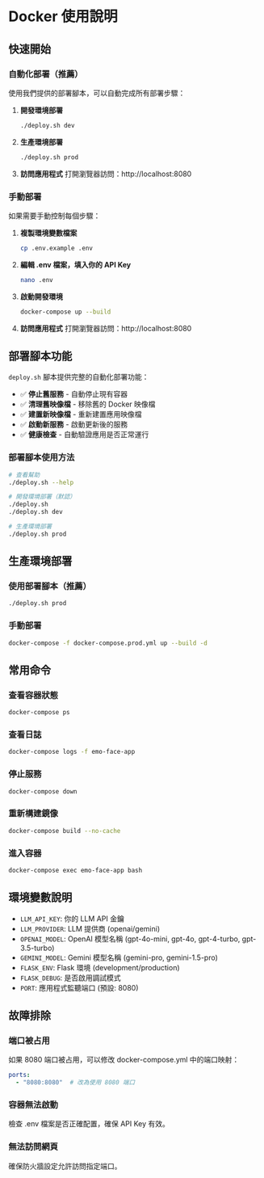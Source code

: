# Docker 使用說明

## 快速開始

### 自動化部署（推薦）

使用我們提供的部署腳本，可以自動完成所有部署步驟：

1. **開發環境部署**
   ```bash
   ./deploy.sh dev
   ```

2. **生產環境部署**
   ```bash
   ./deploy.sh prod
   ```

3. **訪問應用程式**
   打開瀏覽器訪問：http://localhost:8080

### 手動部署

如果需要手動控制每個步驟：

1. **複製環境變數檔案**
   ```bash
   cp .env.example .env
   ```

2. **編輯 .env 檔案，填入你的 API Key**
   ```bash
   nano .env
   ```

3. **啟動開發環境**
   ```bash
   docker-compose up --build
   ```

4. **訪問應用程式**
   打開瀏覽器訪問：http://localhost:8080

## 部署腳本功能

`deploy.sh` 腳本提供完整的自動化部署功能：

- ✅ **停止舊服務** - 自動停止現有容器
- ✅ **清理舊映像檔** - 移除舊的 Docker 映像檔
- ✅ **建置新映像檔** - 重新建置應用映像檔
- ✅ **啟動新服務** - 啟動更新後的服務
- ✅ **健康檢查** - 自動驗證應用是否正常運行

### 部署腳本使用方法

```bash
# 查看幫助
./deploy.sh --help

# 開發環境部署（默認）
./deploy.sh
./deploy.sh dev

# 生產環境部署
./deploy.sh prod
```

## 生產環境部署

### 使用部署腳本（推薦）
```bash
./deploy.sh prod
```

### 手動部署
```bash
docker-compose -f docker-compose.prod.yml up --build -d
```

## 常用命令

### 查看容器狀態
```bash
docker-compose ps
```

### 查看日誌
```bash
docker-compose logs -f emo-face-app
```

### 停止服務
```bash
docker-compose down
```

### 重新構建鏡像
```bash
docker-compose build --no-cache
```

### 進入容器
```bash
docker-compose exec emo-face-app bash
```

## 環境變數說明

- `LLM_API_KEY`: 你的 LLM API 金鑰
- `LLM_PROVIDER`: LLM 提供商 (openai/gemini)
- `OPENAI_MODEL`: OpenAI 模型名稱 (gpt-4o-mini, gpt-4o, gpt-4-turbo, gpt-3.5-turbo)
- `GEMINI_MODEL`: Gemini 模型名稱 (gemini-pro, gemini-1.5-pro)
- `FLASK_ENV`: Flask 環境 (development/production)
- `FLASK_DEBUG`: 是否啟用調試模式
- `PORT`: 應用程式監聽端口 (預設: 8080)

## 故障排除

### 端口被占用
如果 8080 端口被占用，可以修改 docker-compose.yml 中的端口映射：
```yaml
ports:
  - "8080:8080"  # 改為使用 8080 端口
```

### 容器無法啟動
檢查 .env 檔案是否正確配置，確保 API Key 有效。

### 無法訪問網頁
確保防火牆設定允許訪問指定端口。
